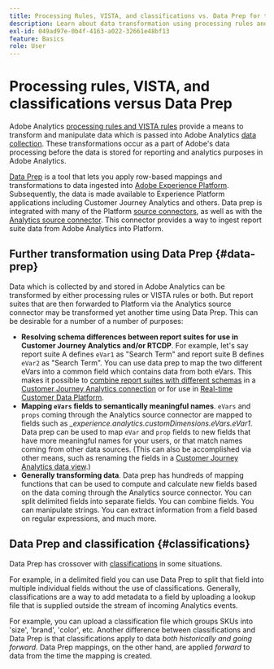 ```yaml
---
title: Processing Rules, VISTA, and classifications vs. Data Prep for the Analytics source connector
description: Learn about data transformation using processing rules and VISTA vs. using Data Prep
exl-id: 049ad97e-0b4f-4163-a022-32661e48bf13
feature: Basics
role: User
---
```

# Processing rules, VISTA, and classifications versus Data Prep

Adobe Analytics [processing rules and VISTA rules](https://experienceleague.adobe.com/docs/analytics/admin/admin-tools/processing-rules/processing-rules-configuration/processing-rule-order.html?lang=en) provide a means to transform and manipulate data which is passed into Adobe Analytics [data collection](https://experienceleague.adobe.com/docs/analytics/analyze/reports-analytics/reporting-interface/overview-data-collection.html?lang=en). These transformations occur as a part of Adobe's data processing before the data is stored for reporting and analytics purposes in Adobe Analytics. 

[Data Prep](https://experienceleague.adobe.com/docs/experience-platform/data-prep/home.html?lang=en) is a tool that lets you apply row-based mappings and transformations to data ingested into [Adobe Experience Platform](https://experienceleague.adobe.com/docs/experience-platform.html?lang=en). Subsequently, the data is made available to Experience Platform applications including Customer Journey Analytics and others. Data prep is integrated with many of the Platform [source connectors](https://experienceleague.adobe.com/docs/experience-platform/sources/home.html?lang=en), as well as with the [Analytics source connector](https://experienceleague.adobe.com/docs/experience-platform/sources/ui-tutorials/create/adobe-applications/analytics.html?lang=en). This connector provides a way to ingest report suite data from Adobe Analytics into Platform. 

## Further transformation using Data Prep {#data-prep}

Data which is collected by and stored in Adobe Analytics can be transformed by either processing rules or VISTA rules or both. But report suites that are then forwarded to Platform via the Analytics source connector may be transformed yet another time using Data Prep. This can be desirable for a number of a number of purposes:

* **Resolving schema differences between report suites for use in Customer Journey Analytics and/or RTCDP**. For example, let's say report suite A defines `eVar1` as "Search Term" and report suite B defines `eVar2` as "Search Term". You can use data prep to map the two different eVars into a common field which contains data from both eVars. This makes it possible to [combine report suites with different schemas](https://experienceleague.adobe.com/docs/analytics-platform/using/cja-usecases/combine-report-suites.html?lang=en) in a [Customer Journey Analytics connection](/help/connections/overview.md) or for use in [Real-time Customer Data Platform](https://experienceleague.adobe.com/docs/platform-learn/tutorials/application-services/rtcdp/understanding-the-real-time-customer-data-platform.html?lang=en).
* **Mapping `eVars` fields to semantically meaningful names**. `eVars` and `props` coming through the Analytics source connector are mapped to fields such as _\_experience.analytics.customDimensions.eVars.eVar1_. Data prep can be used to map `eVar` and `prop` fields to new fields that have more meaningful names for your users, or that match names coming from other data sources. (This can also be accomplished via other means, such as renaming the fields in a [Customer Journey Analytics data view](/help/data-views/create-dataview.md).)
* **Generally transforming data**. Data prep has hundreds of mapping functions that can be used to compute and calculate new fields based on the data coming through the Analytics source connector. You can split delimited fields into separate fields. You can combine fields. You can manipulate strings. You can extract information from a field based on regular expressions, and much more.

## Data Prep and classification {#classifications}

Data Prep has crossover with [classifications](https://experienceleague.adobe.com/docs/analytics/components/classifications/c-classifications.html?lang=en) in some situations. 

For example, in a delimited field you can use Data Prep to split that field into multiple individual fields without the use of classifications. Generally, classifications are a way to add metadata to a field by uploading a lookup file that is supplied outside the stream of incoming Analytics events. 

For example, you can upload a classification file which groups SKUs into 'size', 'brand', 'color', etc. Another difference between classifications and Data Prep is that classifications apply to data _both historically and going forward_. Data Prep mappings, on the other hand, are applied _forward_ to data from the time the mapping is created.
